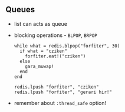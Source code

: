 ## Queues

* list can acts as queue
* blocking operations - `BLPOP`, `BRPOP`

      while what = redis.blpop("forfiter", 30) 
        if what = "cziken"
          forfiter.eat!("cziken")
        else
          gara_muwap!
        end
      end
      
      redis.lpush "forfiter", "cziken"
      redis.lpush "forfiter", "gerari hir!"
      
 * remember about `:thread_safe` option!
